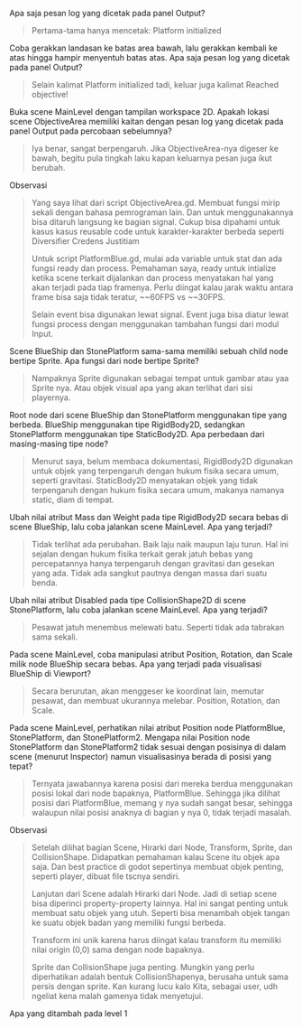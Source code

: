 Apa saja pesan log yang dicetak pada panel Output?

> Pertama-tama hanya mencetak: Platform initialized

Coba gerakkan landasan ke batas area bawah, lalu gerakkan kembali ke atas hingga hampir menyentuh batas atas. Apa saja pesan log yang dicetak pada panel Output?

> Selain kalimat Platform initialized tadi, keluar juga kalimat Reached objective!

Buka scene MainLevel dengan tampilan workspace 2D. Apakah lokasi scene ObjectiveArea memiliki kaitan dengan pesan log yang dicetak pada panel Output pada percobaan sebelumnya?

> Iya benar, sangat berpengaruh. Jika ObjectiveArea-nya digeser ke bawah, begitu pula tingkah laku kapan keluarnya pesan juga ikut berubah.


Observasi

> Yang saya lihat dari script ObjectiveArea.gd. Membuat fungsi mirip sekali dengan bahasa pemrograman lain. Dan untuk menggunakannya bisa ditaruh langsung ke bagian signal. Cukup bisa dipahami untuk kasus kasus reusable code untuk karakter-karakter berbeda seperti Diversifier Credens Justitiam
>
> Untuk script PlatformBlue.gd, mulai ada variable untuk stat dan ada fungsi ready dan process. Pemahaman saya, ready untuk intialize ketika scene terkait dijalankan dan process menyatakan hal yang akan terjadi pada tiap framenya. Perlu diingat kalau jarak waktu antara frame bisa saja tidak teratur, ~~60FPS vs ~~30FPS.
>
> Selain event bisa digunakan lewat signal. Event juga bisa diatur lewat fungsi process dengan menggunakan tambahan fungsi dari modul Input.


Scene BlueShip dan StonePlatform sama-sama memiliki sebuah child node bertipe Sprite. Apa fungsi dari node bertipe Sprite?

> Nampaknya Sprite digunakan sebagai tempat untuk gambar atau yaa Sprite nya. Atau objek visual apa yang akan terlihat dari sisi playernya.

Root node dari scene BlueShip dan StonePlatform menggunakan tipe yang berbeda. BlueShip menggunakan tipe RigidBody2D, sedangkan StonePlatform menggunakan tipe StaticBody2D. Apa perbedaan dari masing-masing tipe node?

> Menurut saya, belum membaca dokumentasi, RigidBody2D digunakan untuk objek yang terpengaruh dengan hukum fisika secara umum, seperti gravitasi. StaticBody2D menyatakan objek yang tidak terpengaruh dengan hukum fisika secara umum, makanya namanya static, diam di tempat.

Ubah nilai atribut Mass dan Weight pada tipe RigidBody2D secara bebas di scene BlueShip, lalu coba jalankan scene MainLevel. Apa yang terjadi?

> Tidak terlihat ada perubahan. Baik laju naik maupun laju turun. Hal ini sejalan dengan hukum fisika terkait gerak jatuh bebas yang percepatannya hanya terpengaruh dengan gravitasi dan gesekan yang ada. Tidak ada sangkut pautnya dengan massa dari suatu benda.

Ubah nilai atribut Disabled pada tipe CollisionShape2D di scene StonePlatform, lalu coba jalankan scene MainLevel. Apa yang terjadi?

> Pesawat jatuh menembus melewati batu. Seperti tidak ada tabrakan sama sekali.

Pada scene MainLevel, coba manipulasi atribut Position, Rotation, dan Scale milik node BlueShip secara bebas. Apa yang terjadi pada visualisasi BlueShip di Viewport?

> Secara berurutan, akan menggeser ke koordinat lain, memutar pesawat, dan membuat ukurannya melebar. Position, Rotation, dan Scale.

Pada scene MainLevel, perhatikan nilai atribut Position node PlatformBlue, StonePlatform, dan StonePlatform2. Mengapa nilai Position node StonePlatform dan StonePlatform2 tidak sesuai dengan posisinya di dalam scene (menurut Inspector) namun visualisasinya berada di posisi yang tepat?

> Ternyata jawabannya karena posisi dari mereka berdua menggunakan posisi lokal dari node bapaknya, PlatformBlue. Sehingga jika dilihat posisi dari PlatformBlue, memang y nya sudah sangat besar, sehingga walaupun nilai posisi anaknya di bagian y nya 0, tidak terjadi masalah.

Observasi

> Setelah dilihat bagian Scene, Hirarki dari Node, Transform, Sprite, dan CollisionShape. Didapatkan pemahaman kalau Scene itu objek apa saja. Dan best practice di godot sepertinya membuat objek penting, seperti player, dibuat file tscnya sendiri. 
>
> Lanjutan dari Scene adalah Hirarki dari Node. Jadi di setiap scene bisa diperinci property-property lainnya. Hal ini sangat penting untuk membuat satu objek yang utuh. Seperti bisa menambah objek tangan ke suatu objek badan yang memiliki fungsi berbeda.
>
> Transform ini unik karena harus diingat kalau transform itu memiliki nilai origin (0,0) sama dengan node bapaknya.
>
> Sprite dan CollisionShape juga penting. Mungkin yang perlu diperhatikan adalah bentuk CollisionShapenya, berusaha untuk sama persis dengan sprite. Kan kurang lucu kalo Kita, sebagai user, udh ngeliat kena malah gamenya tidak menyetujui.

Apa yang ditambah pada level 1
